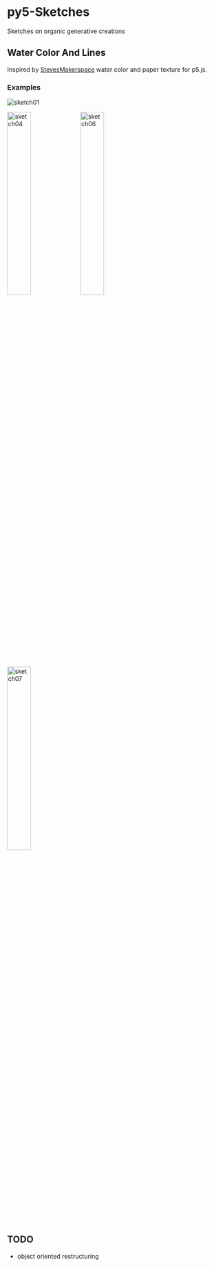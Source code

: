 # py5-Sketches
Sketches on organic generative creations
## Water Color And Lines
Inspired by [StevesMakerspace](https://github.com/StevesMakerspace) water color and paper texture for p5.js.
### Examples
![sketch01](https://user-images.githubusercontent.com/108007246/201202213-3d14cb2e-f9ca-4bf7-ba6c-ca28171dba21.png)
<p float="left">
<img width="33%" alt="sketch04" src="https://user-images.githubusercontent.com/108007246/201202316-c2552b8e-7550-4475-95e4-8426d6292736.png">
<img width="33%" alt="sketch06" src="https://user-images.githubusercontent.com/108007246/201202601-a6edc3b2-0d00-457e-8d95-a2f23519114f.png">
<img width="33%" alt="sketch07" src="https://user-images.githubusercontent.com/108007246/201202625-484858ec-bb1f-4667-8658-03d69aafffc6.png">
</p>

## TODO
- object oriented restructuring

